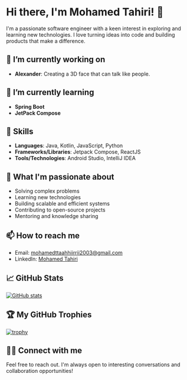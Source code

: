# Hi there, I'm Mohamed Tahiri! 👋

I'm a passionate software engineer with a keen interest in exploring and learning new technologies. I love turning ideas into code and building products that make a difference.

## 🔭 I’m currently working on
- **Alexander**: Creating a 3D face that can talk like people.

## 🌱 I’m currently learning
- **Spring Boot**
- **JetPack Compose**

## 💼 Skills
- **Languages**: Java, Kotlin, JavaScript, Python
- **Frameworks/Libraries**: Jetpack Compose, ReactJS
- **Tools/Technologies**: Android Studio, IntelliJ IDEA

## 🚀 What I'm passionate about
- Solving complex problems
- Learning new technologies
- Building scalable and efficient systems
- Contributing to open-source projects
- Mentoring and knowledge sharing

## 📫 How to reach me
- Email: [mohamedttaahhiirrii2003@gmail.com](mailto:mohamedttaahhiirrii2003@gmail.com)
- LinkedIn: [Mohamed Tahiri](https://www.linkedin.com/in/mohamed-tahiri-112239222)

## 📈 GitHub Stats
[![GitHub stats](https://github-readme-stats.vercel.app/api?username=MedTahiri&show_icons=true&theme=radical)](https://github.com/MedTahiri)

## 🏆 My GitHub Trophies
[![trophy](https://github-profile-trophy.vercel.app/?username=MedTahiri&theme=darkhub)](https://github.com/MedTahiri)

## 🤝🏻 Connect with me
Feel free to reach out. I'm always open to interesting conversations and collaboration opportunities!
